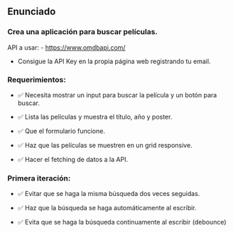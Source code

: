 ## Enunciado

### Crea una aplicación para buscar películas.

API a usar: - https://www.omdbapi.com/
- Consigue la API Key en la propia página web registrando tu email.

### Requerimientos:

- ✅ Necesita mostrar un input para buscar la película y un botón para buscar.

- ✅ Lista las películas y muestra el título, año y poster.

- ✅ Que el formulario funcione.

- ✅ Haz que las películas se muestren en un grid responsive.

- ✅ Hacer el fetching de datos a la API.

### Primera iteración:

- ✅ Evitar que se haga la misma búsqueda dos veces seguidas.

- ✅ Haz que la búsqueda se haga automáticamente al escribir.

- ✅ Evita que se haga la búsqueda continuamente al escribir (debounce)